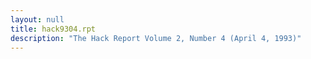 ```yaml
---
layout: null
title: hack9304.rpt
description: "The Hack Report Volume 2, Number 4 (April 4, 1993)"
---
```

